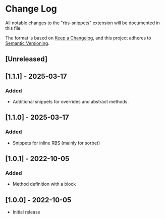 # Change Log

All notable changes to the "rbs-snippets" extension will be documented in this file.

The format is based on [Keep a Changelog](https://keepachangelog.com/en/1.0.0/),
and this project adheres to [Semantic Versioning](https://semver.org/spec/v2.0.0.html).

## [Unreleased]

## [1.1.1] - 2025-03-17

### Added

- Additional snippets for overrides and abstract methods.

## [1.1.0] - 2025-03-17

### Added

- Snippets for inline RBS (mainly for sorbet)

## [1.0.1] - 2022-10-05

### Added

- Method definition with a block

## [1.0.0] - 2022-10-05

- Initial release
